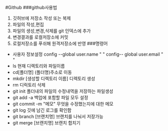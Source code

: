 
#Github
###github사용법
1. 깃허브에 저장소 작성  또는 복제
2. 파일의 작성,편집
3. 파일의 생성,변경,삭제를 git 인덱스에 추가
4. 변경결과를 로컬저장소에 커밋
5. 로컬저장소를 푸쉬해 원격저장소에 반영
###명령어
- 사용자 정보설정
config --global user.name " "
config-- global user.email " "
- ls  현재 디렉토리와 파일이름
- cd[폴더명]  (폴더명)주소로 이동
- mkdir [생성할 디렉토리 이름]  디렉토리 생성
- rm  디럭토리 삭제
- git init 폴더내의 파일의 수정내역을 저장하는 파일생성
- git add -a 백업에 포함할 파일 모두 설정
- git commit -m "메모"  무엇을 수정했는지에 대한 메모
- git log  깃에 남긴 로그를 확인함
- git branch [브랜치명] 브랜치를 나눠서 저장가능
- git merge [브랜치명] 브랜치 합치기

